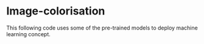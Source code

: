 # Image-colorisation
This following code uses some of the pre-trained models to deploy machine learning concept.
